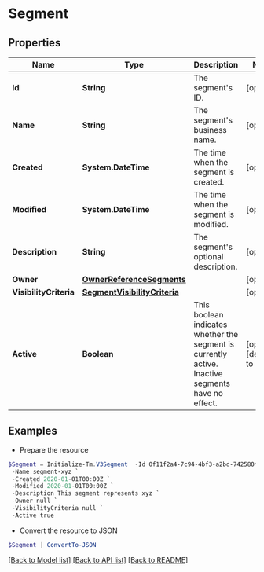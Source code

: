 # Segment
## Properties

Name | Type | Description | Notes
------------ | ------------- | ------------- | -------------
**Id** | **String** | The segment&#39;s ID. | [optional] 
**Name** | **String** | The segment&#39;s business name. | [optional] 
**Created** | **System.DateTime** | The time when the segment is created. | [optional] 
**Modified** | **System.DateTime** | The time when the segment is modified. | [optional] 
**Description** | **String** | The segment&#39;s optional description. | [optional] 
**Owner** | [**OwnerReferenceSegments**](OwnerReferenceSegments.md) |  | [optional] 
**VisibilityCriteria** | [**SegmentVisibilityCriteria**](SegmentVisibilityCriteria.md) |  | [optional] 
**Active** | **Boolean** | This boolean indicates whether the segment is currently active. Inactive segments have no effect. | [optional] [default to $false]

## Examples

- Prepare the resource
```powershell
$Segment = Initialize-Tm.V3Segment  -Id 0f11f2a4-7c94-4bf3-a2bd-742580fe3bde `
 -Name segment-xyz `
 -Created 2020-01-01T00:00Z `
 -Modified 2020-01-01T00:00Z `
 -Description This segment represents xyz `
 -Owner null `
 -VisibilityCriteria null `
 -Active true
```

- Convert the resource to JSON
```powershell
$Segment | ConvertTo-JSON
```

[[Back to Model list]](../README.md#documentation-for-models) [[Back to API list]](../README.md#documentation-for-api-endpoints) [[Back to README]](../README.md)

